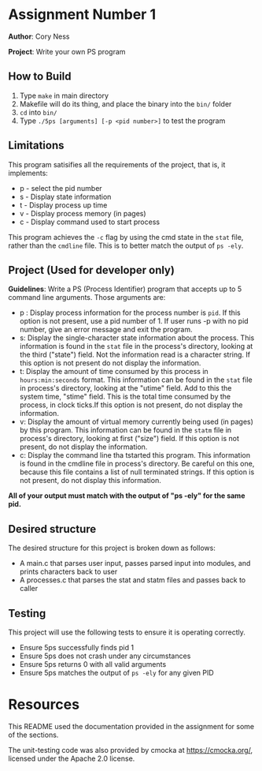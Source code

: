 # Assignment Number 1

**Author**: Cory Ness

**Project**: Write your own PS program

## How to Build

 1. Type `make` in main directory
 2. Makefile will do its thing, and place the binary into the `bin/` folder
 3. `cd` into `bin/`
 4. Type `./5ps [arguments] [-p <pid number>]` to test the program

## Limitations
This program satisifies all the requirements of the project, that is, it implements:
 - p <pid number> - select the pid number
 - s - Display state information
 - t - Display process up time
 - v - Display process memory (in pages)
 - c - Display command used to start process

This program achieves the `-c` flag by using the cmd state in the `stat` file, rather than the `cmdline` file. This is to better match the output of `ps -ely`.

## Project (Used for developer only)

**Guidelines**: Write a PS (Process Identifier) program that accepts up to 5 command line arguments. Those arguments are:
 - p <pid>: Display process information for the process number is `pid`. If this option is not present, use a pid number of 1. If user runs -p with no pid number, give an error message and exit the program.
 - s: Display the single-character state information about the process. This information is found in the `stat` file in the process's directory, looking at the third ("state") field. Not the information read is a character string. If this option is not present do not display the information.
 - t: Display the amount of time consumed by this process in `hours:min:seconds` format. This information can be found in the `stat` file in process's directory, looking at the "utime" field. Add to this the system time, "stime" field. This is the total time consumed by the process, in clock ticks.If this option is not present, do not display the information.
 - v: Display the amount of virtual memory currently being used (in pages) by this program. This information can be found in the `statm` file in process's directory, looking at first ("size") field. If this option is not present, do not display the information.
 - c: Display the command line tha tstarted this program. This information is found in the cmdline file in process's directory. Be careful on this one, because this file contains a list of null terminated strings. If this option is not present, do not display this information.

**All of your output must match with the output of "ps -ely" for the same pid.**

## Desired structure
The desired structure for this project is broken down as follows:
 - A main.c that parses user input, passes parsed input into modules, and prints characters back to user
 - A processes.c that parses the stat and statm files and passes back to caller

## Testing
This project will use the following tests to ensure it is operating correctly.
 - Ensure 5ps successfully finds pid 1
 - Ensure 5ps does not crash under any circumstances
 - Ensure 5ps returns 0 with all valid arguments
 - Ensure 5ps matches the output of `ps -ely` for any given PID

# Resources
This README used the documentation provided in the assignment for some of the sections.

The unit-testing code was also provided by cmocka at https://cmocka.org/, licensed under the Apache 2.0 license. 


